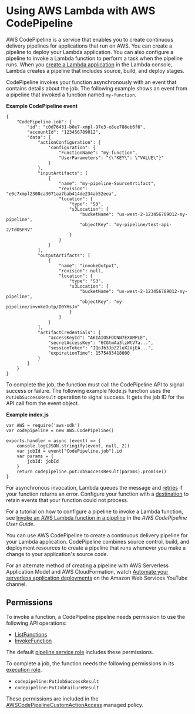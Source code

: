 # Using AWS Lambda with AWS CodePipeline<a name="services-codepipeline"></a>

AWS CodePipeline is a service that enables you to create continuous delivery pipelines for applications that run on AWS\. You can create a pipeline to deploy your Lambda application\. You can also configure a pipeline to invoke a Lambda function to perform a task when the pipeline runs\. When you [create a Lambda application](deploying-lambda-apps.md) in the Lambda console, Lambda creates a pipeline that includes source, build, and deploy stages\.

CodePipeline invokes your function asynchronously with an event that contains details about the job\. The following example shows an event from a pipeline that invoked a function named `my-function`\.

**Example CodePipeline event**  

```
{
    "CodePipeline.job": {
        "id": "c0d76431-b0e7-xmpl-97e3-e8ee786eb6f6",
        "accountId": "123456789012",
        "data": {
            "actionConfiguration": {
                "configuration": {
                    "FunctionName": "my-function",
                    "UserParameters": "{\"KEY\": \"VALUE\"}"
                }
            },
            "inputArtifacts": [
                {
                    "name": "my-pipeline-SourceArtifact",
                    "revision": "e0c7xmpl2308ca3071aa7bab414de234ab52eea",
                    "location": {
                        "type": "S3",
                        "s3Location": {
                            "bucketName": "us-west-2-123456789012-my-pipeline",
                            "objectKey": "my-pipeline/test-api-2/TdOSFRV"
                        }
                    }
                }
            ],
            "outputArtifacts": [
                {
                    "name": "invokeOutput",
                    "revision": null,
                    "location": {
                        "type": "S3",
                        "s3Location": {
                            "bucketName": "us-west-2-123456789012-my-pipeline",
                            "objectKey": "my-pipeline/invokeOutp/D0YHsJn"
                        }
                    }
                }
            ],
            "artifactCredentials": {
                "accessKeyId": "AKIAIOSFODNN7EXAMPLE",
                "secretAccessKey": "6CGtmAa3lzWtV7a...",
                "sessionToken": "IQoJb3JpZ2luX2VjEA...",
                "expirationTime": 1575493418000
            }
        }
    }
}
```

To complete the job, the function must call the CodePipeline API to signal success or failure\. The following example Node\.js function uses the `PutJobSuccessResult` operation to signal success\. It gets the job ID for the API call from the event object\.

**Example index\.js**  

```
var AWS = require('aws-sdk')
var codepipeline = new AWS.CodePipeline()

exports.handler = async (event) => {
    console.log(JSON.stringify(event, null, 2))
    var jobId = event["CodePipeline.job"].id
    var params = {
        jobId: jobId
    }
    return codepipeline.putJobSuccessResult(params).promise()
}
```

For asynchronous invocation, Lambda queues the message and [retries](invocation-retries.md) if your function returns an error\. Configure your function with a [destination](invocation-async.md#invocation-async-destinations) to retain events that your function could not process\.

For a tutorial on how to configure a pipeline to invoke a Lambda function, see [Invoke an AWS Lambda function in a pipeline](https://docs.aws.amazon.com/codepipeline/latest/userguide/actions-invoke-lambda-function.html) in the *AWS CodePipeline User Guide*\.

You can use AWS CodePipeline to create a continuous delivery pipeline for your Lambda application\. CodePipeline combines source control, build, and deployment resources to create a pipeline that runs whenever you make a change to your application's source code\.

For an alternate method of creating a pipeline with AWS Serverless Application Model and AWS CloudFormation, watch [Automate your serverless application deployments](https://www.youtube.com/watch?v=0o3urdBeoII) on the Amazon Web Services YouTube channel\.

## Permissions<a name="services-codepipeline-permissions"></a>

To invoke a function, a CodePipeline pipeline needs permission to use the following API operations:
+ [ListFunctions](API_ListFunctions.md)
+ [InvokeFunction](API_Invoke.md)

The default [pipeline service role](https://docs.aws.amazon.com/codepipeline/latest/userguide/how-to-custom-role.html) includes these permissions\.

To complete a job, the function needs the following permissions in its [execution role](lambda-intro-execution-role.md)\.
+ `codepipeline:PutJobSuccessResult`
+ `codepipeline:PutJobFailureResult`

These permissions are included in the [AWSCodePipelineCustomActionAccess](https://console.aws.amazon.com/iam/home#/policies/arn:aws:iam::aws:policy/AWSCodePipelineCustomActionAccess) managed policy\.